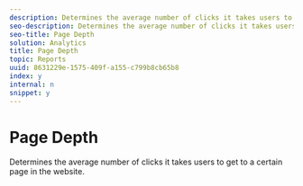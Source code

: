 ```yaml
---
description: Determines the average number of clicks it takes users to get to a certain page in the website.
seo-description: Determines the average number of clicks it takes users to get to a certain page in the website.
seo-title: Page Depth
solution: Analytics
title: Page Depth
topic: Reports
uuid: 8631229e-1575-409f-a155-c799b8cb65b8
index: y
internal: n
snippet: y
---
```


# Page Depth

Determines the average number of clicks it takes users to get to a certain page in the website.

